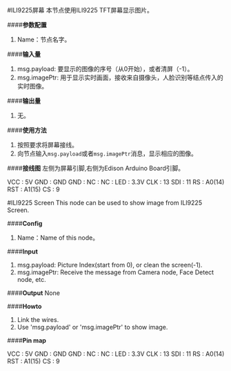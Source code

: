 #ILI9225屏幕
本节点使用ILI9225 TFT屏幕显示图片。

####**参数配置**
1. Name：节点名字。

####**输入量**
1. msg.payload: 要显示的图像的序号（从0开始），或者清屏（-1）。
2. msg.imagePtr: 用于显示实时画面，接收来自摄像头，人脸识别等结点传入的实时图像。

####**输出量**
1. 无。

####**使用方法**
1. 按照要求将屏幕接线。
2. 向节点输入`msg.payload`或者`msg.imagePtr`消息，显示相应的图像。

####**接线图**
左侧为屏幕引脚,右侧为Edison Arduino Board引脚。

VCC : 5V
GND : GND
GND :
NC :
NC :
LED : 3.3V
CLK : 13
SDI : 11
RS : A0(14)
RST : A1(15)
CS : 9

#ILI9225 Screen
This node can be used to show image from ILI9225 Screen.

####**Config**
1. Name：Name of this node。

####**Input**

1. msg.payload: Picture Index(start from 0), or clean the screen(-1).
2. msg.imagePtr: Receive the message from Camera node, Face Detect node, etc.

####**Output**
None

####**Howto**
1. Link the wires.
2. Use 'msg.payload' or 'msg.imagePtr' to show image.

####**Pin map**

VCC : 5V
GND : GND
GND :
NC :
NC :
LED : 3.3V
CLK : 13
SDI : 11
RS : A0(14)
RST : A1(15)
CS : 9